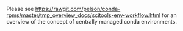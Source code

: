 Please see https://rawgit.com/pelson/conda-rpms/master/tmp_overview_docs/scitools-env-workflow.html for an overview of the concept of centrally managed conda environments.

